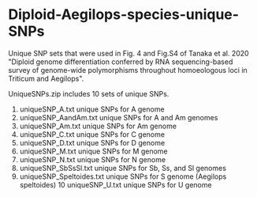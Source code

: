 # Diploid-Aegilops-species-unique-SNPs
Unique SNP sets that were used in Fig. 4 and Fig.S4 of Tanaka et al. 2020 "Diploid genome differentiation conferred by RNA sequencing-based survey of genome-wide polymorphisms throughout homoeologous loci in Triticum and Aegilops".

UniqueSNPs.zip includes 10 sets of unique SNPs.
1) uniqueSNP_A.txt          unique SNPs for A genome
2) uniqueSNP_AandAm.txt     unique SNPs for A and Am genomes
3) uniqueSNP_Am.txt         unique SNPs for Am genome
4) uniqueSNP_C.txt          unique SNPs for C genome
5) uniqueSNP_D.txt          unique SNPs for D genome
6) uniqueSNP_M.txt          unique SNPs for M genome
7) uniqueSNP_N.txt          unique SNPs for N genome
8) uniqueSNP_SbSsSl.txt     unique SNPs for Sb, Ss, and Sl genomes
9) uniqueSNP_Speltoides.txt unique SNPs for S genome (Aegilops speltoides)
10 uniqueSNP_U.txt          unique SNPs for U genome
